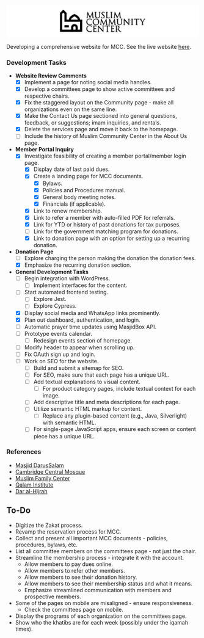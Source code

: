![](logo-repo.png)

Developing a comprehensive website for MCC. See the live website [here](https://mparchment.github.io/mccmd/). 

### Development Tasks

- **Website Review Comments**
  - [X] Implement a page for noting social media handles.
  - [X] Develop a committees page to show active committees and respective chairs.
  - [X] Fix the staggered layout on the Community page - make all organizations even on the same line.
  - [X] Make the Contact Us page sectioned into general questions, feedback, or suggestions; imam inquiries, and rentals.
  - [X] Delete the services page and move it back to the homepage.
  - [ ] Include the history of Muslim Community Center in the About Us page.

- **Member Portal Inquiry**
  - [X] Investigate feasibility of creating a member portal/member login page.
    - [X] Display date of last paid dues.
    - [X] Create a landing page for MCC documents.
      - [X] Bylaws.
      - [X] Policies and Procedures manual.
      - [X] General body meeting notes.
      - [X] Financials (if applicable).
    - [X] Link to renew membership.
    - [X] Link to refer a member with auto-filled PDF for referrals.
    - [X] Link for YTD or history of past donations for tax purposes.
    - [ ] Link for the government matching program for donations.
    - [X] Link to donation page with an option for setting up a recurring donation.

- **Donation Page**
  - [ ] Explore charging the person making the donation the donation fees.
  - [X] Emphasize the recurring donation section.

- **General Development Tasks**
  - [ ] Begin integration with WordPress.
    - [ ] Implement interfaces for the content.
  - [ ] Start automated frontend testing.
    - [ ] Explore Jest.
    - [ ] Explore Cypress.
  - [X] Display social media and WhatsApp links prominently.
  - [X] Plan out dashboard, authentication, and login.
  - [ ] Automatic prayer time updates using MasjidBox API.
  - [ ] Prototype events calendar.
    - [ ] Redesign events section of homepage.
  - [ ] Modify header to appear when scrolling up.
  - [ ] Fix OAuth sign up and login.
  - [ ] Work on SEO for the website.
    - [ ] Build and submit a sitemap for SEO.
    - [ ] For SEO, make sure that each page has a unique URL.
    - [ ] Add textual explanations to visual content.
      - [ ] For product category pages, include textual context for each image.
    - [ ] Add descriptive title and meta descriptions for each page.
    - [ ] Utilize semantic HTML markup for content.
      - [ ] Replace any plugin-based content (e.g., Java, Silverlight) with semantic HTML.
    - [ ] For single-page JavaScript apps, ensure each screen or content piece has a unique URL.

### References

- [Masjid DarusSalam](https://masjidds.org/)
- [Cambridge Central Mosque](https://cambridgecentralmosque.org/)
- [Muslim Family Center](https://www.muslimfamilycenter.org/)
- [Qalam Institute](https://www.qalam.institute/)
- [Dar al-Hijrah](https://hijrah.org/)

## To-Do
- Digitize the Zakat process.
- Revamp the reservation process for MCC.
- Collect and present all important MCC documents - policies, procedures, bylaws, etc.
- List all committee members on the committees page - not just the chair.
- Streamline the membership process - integrate it with the account.
  - Allow members to pay dues online.
  - Allow members to refer other members.
  - Allow members to see their donation history.
  - Allow members to see their membership status and what it means.
  - Emphasize streamlined communication with members and prospective members.
- Some of the pages on mobile are misaligned - ensure responsiveness.
  - Check the committees page on mobile.
- Display the programs of each organization on the committees page.
- Show who the khatibs are for each week (possibly under the iqamah times).
